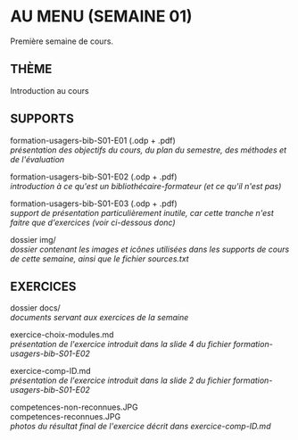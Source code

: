 # AU MENU (SEMAINE 01)

Première semaine de cours.

## THÈME
Introduction au cours

## SUPPORTS
formation-usagers-bib-S01-E01 (.odp + .pdf)<br/>
*présentation des objectifs du cours, du plan du semestre, des méthodes et de l'évaluation*

formation-usagers-bib-S01-E02 (.odp + .pdf)<br/>
*introduction à ce qu'est un bibliothécaire-formateur (et ce qu'il n'est pas)*

formation-usagers-bib-S01-E03 (.odp + .pdf)<br/>
*support de présentation particulièrement inutile, car cette tranche n'est faitre que d'exercices (voir ci-dessous donc)*

dossier img/<br/>
*dossier contenant les images et icônes utilisées dans les supports de cours de cette semaine, ainsi que le fichier sources.txt*

## EXERCICES
dossier docs/<br/>
*documents servant aux exercices de la semaine*
    

exercice-choix-modules.md<br/>
*présentation de l'exercice introduit dans la slide 4 du fichier formation-usagers-bib-S01-E02*

exercice-comp-ID.md<br/>
*présentation de l'exercice introduit dans la slide 2 du fichier formation-usagers-bib-S01-E02*

competences-non-reconnues.JPG<br/>
competences-reconnues.JPG<br/>
*photos du résultat final de l'exercice décrit dans exercice-comp-ID.md*